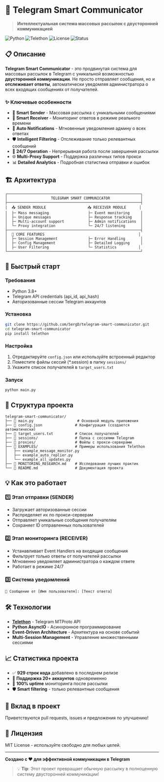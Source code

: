# 🚀 Telegram Smart Communicator

> **Интеллектуальная система массовых рассылок с двусторонней коммуникацией**

![Python](https://img.shields.io/badge/python-3.8+-blue.svg)
![Telethon](https://img.shields.io/badge/telethon-1.24+-green.svg)
![License](https://img.shields.io/badge/license-MIT-orange.svg)
![Status](https://img.shields.io/badge/status-active-brightgreen.svg)

## 📋 Описание

**Telegram Smart Communicator** - это продвинутая система для массовых рассылок в Telegram с уникальной возможностью **двусторонней коммуникации**. Не просто отправляет сообщения, но и **отслеживает ответы**, автоматически уведомляя администратора о всех входящих сообщениях от получателей.

### ✨ Ключевые особенности

- 🎯 **Smart Sender** - Массовая рассылка с уникальными сообщениями
- 📱 **Smart Receiver** - Мониторинг ответов в режиме реального времени  
- 🔔 **Auto Notifications** - Мгновенные уведомления админу о всех ответах
- 🛡️ **Intelligent Filtering** - Отслеживание только релевантных сообщений
- 🔄 **24/7 Operation** - Непрерывная работа после завершения рассылки
- 🌐 **Multi-Proxy Support** - Поддержка различных типов прокси
- 📊 **Detailed Analytics** - Подробная статистика отправки и ошибок

## 🏗️ Архитектура

```
┌─────────────────────────────────────────────────────────────┐
│                    TELEGRAM SMART COMMUNICATOR              │
├─────────────────────────────────────────────────────────────┤
│  📤 SENDER MODULE                   📥 RECEIVER MODULE      │
│  ├─ Mass messaging                  ├─ Event monitoring     │
│  ├─ Unique messages                 ├─ Response tracking    │
│  ├─ Multi-account support           ├─ Admin notifications  │
│  └─ Proxy integration               └─ 24/7 listening       │
├─────────────────────────────────────────────────────────────┤
│  🔧 CORE FEATURES                                           │
│  ├─ Session Management              ├─ Error Handling       │
│  ├─ Config Management               ├─ Detailed Logging     │
│  ├─ User Filtering                  └─ Statistics          │
└─────────────────────────────────────────────────────────────┘
```

## 🚀 Быстрый старт

### Требования
- Python 3.8+
- Telegram API credentials (api_id, api_hash)
- Авторизованные сессии Telegram аккаунтов

### Установка
```bash
git clone https://github.com/SergD/telegram-smart-communicator.git
cd telegram-smart-communicator
pip install telethon
```

### Настройка
1. Отредактируйте `config.json` или используйте встроенный редактор
2. Поместите файлы сессий (*.session) в папку `sessions/`
3. Укажите список получателей в `target_users.txt`

### Запуск
```bash
python main.py
```

## 📁 Структура проекта

```
telegram-smart-communicator/
├── 📄 main.py                    # Основной модуль приложения
├── 📄 config.json               # Конфигурация (создается автоматически)
├── 📄 target_users.txt          # Список получателей
├── 📂 sessions/                 # Папка с сессиями Telegram
├── 📂 proxies/                  # Файлы с прокси-серверами  
├── 📂 EXAMPLES/                 # Примеры использования Telethon
│   ├── example_message_monitor.py
│   ├── example_auto_replier.py
│   └── example_all_updates.py
├── 📄 MONITORING_RESEARCH.md    # Исследование лучших практик
└── 📄 README.md                 # Документация проекта
```

## 💡 Как это работает

### 1️⃣ Этап отправки (SENDER)
- Загружает авторизованные сессии
- Распределяет их по прокси-серверам
- Отправляет уникальные сообщения получателям
- Сохраняет ID отправленных пользователей

### 2️⃣ Этап мониторинга (RECEIVER)  
- Устанавливает Event Handlers на входящие сообщения
- Фильтрует только ответы от получателей рассылки
- Мгновенно уведомляет администратора о каждом ответе
- Работает в режиме 24/7

### 3️⃣ Система уведомлений
```python
📩 Сообщение от [Имя пользователя]: [Текст ответа]
```

## 🛠️ Технологии

- **[Telethon](https://github.com/LonamiWebs/Telethon)** - Telegram MTProto API
- **Python AsyncIO** - Асинхронное программирование  
- **Event-Driven Architecture** - Архитектура на основе событий
- **Multi-Session Management** - Управление множественными сессиями

## 📈 Статистика проекта

- ✅ **929 строк кода** добавлено в последнем релизе
- 🎯 **Поддержка 20+ аккаунтов** одновременно
- 🔄 **100% uptime** мониторинга после рассылки
- 🛡️ **Smart filtering** - только релевантные сообщения

## 🤝 Вклад в проект

Приветствуются pull requests, issues и предложения по улучшению!

## 📄 Лицензия

MIT License - используйте свободно для любых целей.

---

**Создано с ❤️ для эффективной коммуникации в Telegram**

> 💡 **Tip**: Этот проект превращает обычную рассылку в полноценную систему двусторонней коммуникации!